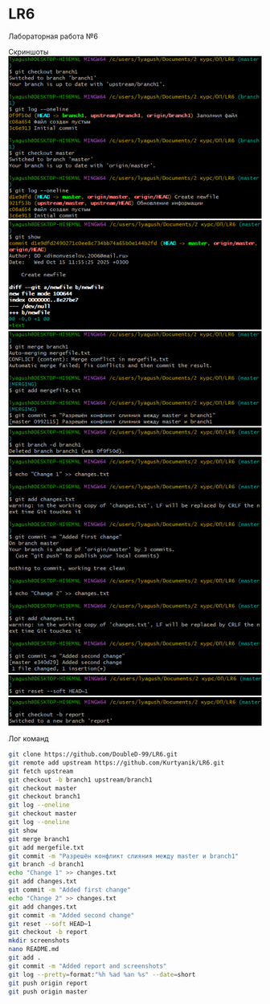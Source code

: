 # LR6
Лабораторная работа №6

Скриншоты
![](screenshots/console1.png)
![](screenshots/console2.png)
![](screenshots/console3.png)
![](screenshots/console4.png)
![](screenshots/console5.png)
![](screenshots/console6.png)
![](screenshots/console7.png)

Лог команд
```bash
git clone https://github.com/DoubleD-99/LR6.git
git remote add upstream https://github.com/Kurtyanik/LR6.git
git fetch upstream
git checkout -b branch1 upstream/branch1
git checkout master
git checkout branch1
git log --oneline
git checkout master
git log --oneline
git show
git merge branch1
git add mergefile.txt
git commit -m "Разрешён конфликт слияния между master и branch1"
git branch -d branch1
echo "Change 1" >> changes.txt
git add changes.txt
git commit -m "Added first change"
echo "Change 2" >> changes.txt
git add changes.txt
git commit -m "Added second change"
git reset --soft HEAD~1
git checkout -b report
mkdir screenshots
nano README.md
git add .
git commit -m "Added report and screenshots"
git log --pretty=format:"%h %ad %an %s" --date=short
git push origin report
git push origin master
